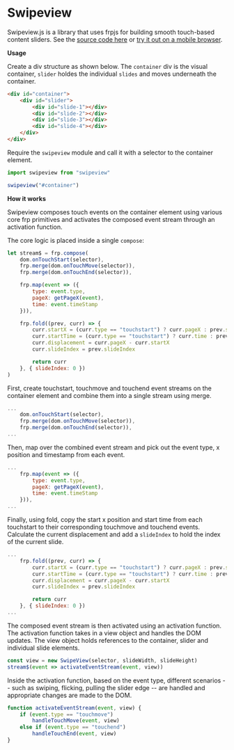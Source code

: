 # Swipeview

Swipeview.js is a library that uses frpjs for building smooth touch-based content sliders. See the [source code here](swipeview.js) or [try it out on a mobile browser](http://santoshrajan.com/frpjs/swipeview/).

**Usage**

Create a div structure as shown below. The `container` div is the visual container, `slider` holdes the individual `slides` and moves underneath the container.

```html
<div id="container">
    <div id="slider">
        <div id="slide-1"></div>
        <div id="slide-2"></div>
        <div id="slide-3"></div>
        <div id="slide-4"></div>    
    </div>
</div>
```

Require the `swipeview` module and call it with a selector to the container element.

```js
import swipeview from "swipeview"

swipeview("#container")
```

**How it works**

Swipeview composes touch events on the container element using various core frp primitives and activates the composed event stream through an activation function.

The core logic is placed inside a single `compose`:

```js
let stream$ = frp.compose(
    dom.onTouchStart(selector),
    frp.merge(dom.onTouchMove(selector)),
    frp.merge(dom.onTouchEnd(selector)),

    frp.map(event => ({
        type: event.type,
        pageX: getPageX(event),
        time: event.timeStamp
    })),

    frp.fold((prev, curr) => {
        curr.startX = (curr.type == "touchstart") ? curr.pageX : prev.startX
        curr.startTime = (curr.type == "touchstart") ? curr.time : prev.startTime
        curr.displacement = curr.pageX - curr.startX
        curr.slideIndex = prev.slideIndex

        return curr
    }, { slideIndex: 0 })
)
```

First, create touchstart, touchmove and touchend event streams on the container element and combine them into a single stream using merge.

```js
...
    dom.onTouchStart(selector),
    frp.merge(dom.onTouchMove(selector)),
    frp.merge(dom.onTouchEnd(selector)),
...
```

Then, map over the combined event stream and pick out the event type, x position and timestamp from each event.

```js
...
    frp.map(event => ({
        type: event.type,
        pageX: getPageX(event),
        time: event.timeStamp
    })),
...
```

Finally, using fold, copy the start x position and start time from each touchstart to their corresponding touchmove and touchend events. Calculate the current displacement and add a `slideIndex` to hold the index of the current slide.

```js
...
    frp.fold((prev, curr) => {
        curr.startX = (curr.type == "touchstart") ? curr.pageX : prev.startX
        curr.startTime = (curr.type == "touchstart") ? curr.time : prev.startTime
        curr.displacement = curr.pageX - curr.startX
        curr.slideIndex = prev.slideIndex

        return curr
    }, { slideIndex: 0 })
...
```

The composed event stream is then activated using an activation function. The activation function takes in a view object and handles the DOM updates. The view object holds references to the container, slider and individual slide elements.

```js
const view = new SwipeView(selector, slideWidth, slideHeight)
stream$(event => activateEventStream(event, view))
```

Inside the activation function, based on the event type, different scenarios -- such as swiping, flicking, pulling the slider edge -- are handled and appropriate changes are made to the DOM.

```js
function activateEventStream(event, view) {
    if (event.type == "touchmove")
        handleTouchMove(event, view)
    else if (event.type == "touchend")
        handleTouchEnd(event, view)
}
```
